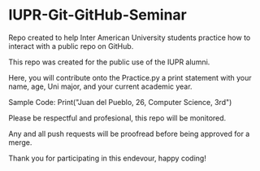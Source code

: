 # IUPR-Git-GitHub-Seminar
Repo created to help Inter American University students practice how to interact with a public repo on GitHub.

This repo was created for the public use of the IUPR alumni.

Here, you will contribute onto the Practice.py a print statement with your name, age, Uni major, and your current academic year.

Sample Code: Print("Juan del Pueblo, 26, Computer Science, 3rd")

Please be respectful and profesional, this repo will be monitored.

Any and all push requests will be proofread before being approved for a merge.

Thank you for participating in this endevour, happy coding!
